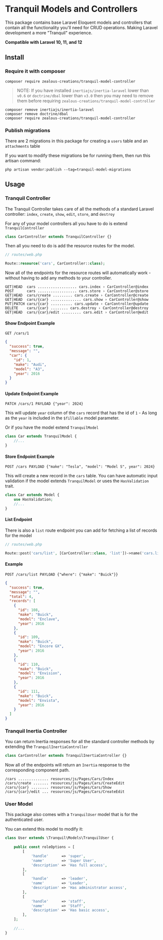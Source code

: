 # Tranquil Models and Controllers

This package contains base Laravel Eloquent models and controllers that contain all the functionality you'll need for CRUD operations. Making Laravel development a more "Tranquil" experience.

**Compatible with Laravel 10, 11, and 12**

## Install

### Require it with composer

```shell
composer require zealous-creations/tranquil-model-controller
```

> NOTE: If you have installed `inertiajs/inertia-laravel` lower than `v0.6` or `doctrine/dbal` lower than `v3.0`
> then you may need to remove them before requiring `zealous-creations/tranquil-model-controller`

   ```shell
   composer remove inertiajs/inertia-laravel
   composer remove doctrine/dbal
   composer require zealous-creations/tranquil-model-controller
   ```

### Publish migrations

There are 2 migrations in this package for creating a `users` table and an `attachments` table

If you want to modify these migrations be for running them, then run this artisan command:
```shell
php artisan vendor:publish --tag=tranquil-model-migrations
```

## Usage

### Tranquil Controller

The Tranquil Controller takes care of all the methods of a standard Laravel controller: `index`, `create`, `show`, `edit`, `store`, and `destroy`

For any of your model controllers all you have to do is extend `TranquilController`

```php
class CarController extends TranquilController {}
```

Then all you need to do is add the resource routes for the model.

```php
// routes/web.php

Route::resource('cars', CarController::class);
```

Now all of the endpoints for the resource routes will automatically work - without having to add any methods to your controller.

```
GET|HEAD  cars .................. cars.index › CarController@index
POST      cars .................. cars.store › CarController@store
GET|HEAD  cars/create ......... cars.create › CarController@create
GET|HEAD  cars/{car} .............. cars.show › CarController@show
PUT|PATCH cars/{car} .......... cars.update › CarController@update
DELETE    cars/{car} ........ cars.destroy › CarController@destroy
GET|HEAD  cars/{car}/edit ......... cars.edit › CarController@edit
```

#### Show Endpoint Example

`GET /cars/1`
```json
{
  "success": true,
  "message": "",
  "car": {
    "id": 1,
    "make": "Audi",
    "model": "A3",
    "year": 2016
  }
}
```

#### Update Endpoint Example

`PATCH /cars/1 PAYLOAD {"year": 2024}`

This will update `year` column of the `cars` record that has the id of `1` - As long as the `year` is included in the `$fillable` model parameter.

Or if you have the model extend `TranquilModel`

```php
class Car extends TranquilModel {
    //...
}
```

#### Store Endpoint Example

`POST /cars PAYLOAD {"make": "Tesla", "model": "Model S", year": 2024}`

This will create a new record in the `cars` table. You can have automatic input validation if the model extends `TranquilModel` or uses the `HasValidation` trait.

```php
class Car extends Model {
    use HasValidation;
    //...
}
```

#### List Endpoint

There is also a `list` route endpoint you can add for fetching a list of records for the model

```php
// routes/web.php

Route::post('cars/list', [CarController::class, 'list'])->name('cars.list');
```

#### Example

`POST /cars/list PAYLOAD {"where": {"make": "Buick"}}`
```json
{
  "success": true,
  "message": "",
  "total": 4,
  "records": [
    {
      "id": 108,
      "make": "Buick",
      "model": "Enclave",
      "year": 2016
    },
    {
      "id": 109,
      "make": "Buick",
      "model": "Encore GX",
      "year": 2016
    },
    {
      "id": 110,
      "make": "Buick",
      "model": "Envision",
      "year": 2016
    },
    {
      "id": 111,
      "make": "Buick",
      "model": "Envista",
      "year": 2016
    }
  ]
}
```

### Tranquil Inertia Controller

You can return Inertia responses for all the standard controller methods by extending the `TranquilInertiaController`

```php
class CarController extends TranquilInertiaController {}
```

Now all of the endpoints will return an `Inertia` response to the corresponding component path.

```
/cars .............. resources/js/Pages/Cars/Index
/cars/create ....... resources/js/Pages/Cars/CreateEdit
/cars/{car} ........ resources/js/Pages/Cars/Show
/cars/{car}/edit ... resources/js/Pages/Cars/CreateEdit
```

### User Model

This package also comes with a `TranquilUser` model that is for the authenticated user.

You can extend this model to modify it:

```php
class User extends \Tranquil\Models\TranquilUser {
    
    public const roleOptions = [
		[
			'handle'      => 'super',
			'name'        => 'Super User',
			'description' => 'Has full access',
		],
		[
			'handle'      => 'leader',
			'name'        => 'Leader',
			'description' => 'Has administrator access',
		],
		[
			'handle'      => 'staff',
			'name'        => 'Staff',
			'description' => 'Has basic access',
		],
	];
	
	//...
}
```